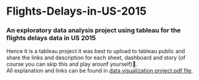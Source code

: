 # Flights-Delays-in-US-2015
### An exploratory data analysis project using tableau for the flights delays data in US 2015
Hence it is a tableau project it was best to upload to tableau public and share the links and description for each sheet, dashboard and story (of course you can skip this and play arounf yourself)👏.<br/>
All explanation and links can be found in [data visualization project.pdf file](https://github.com/SalmaAlmasry/Flights-Delays-in-US-2015/blob/main/Data%20Visualization%20Project.pdf).

